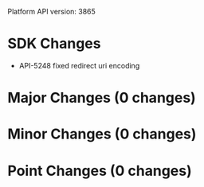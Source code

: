 Platform API version: 3865


# SDK Changes

* API-5248 fixed redirect uri encoding

# Major Changes (0 changes)


# Minor Changes (0 changes)


# Point Changes (0 changes)
